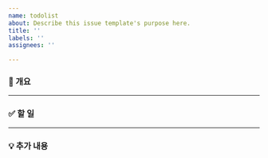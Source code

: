 ```yaml
---
name: todolist
about: Describe this issue template's purpose here.
title: ''
labels: ''
assignees: ''

---
```


### 📌 개요

---

### ✅ 할 일

---

### 💡 추가 내용

